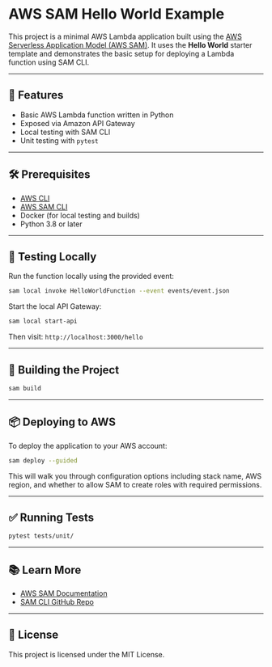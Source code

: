 # AWS SAM Hello World Example

This project is a minimal AWS Lambda application built using the [AWS Serverless Application Model (AWS SAM)](https://docs.aws.amazon.com/serverless-application-model/latest/developerguide/what-is-sam.html). It uses the **Hello World** starter template and demonstrates the basic setup for deploying a Lambda function using SAM CLI.

---

## 🚀 Features

* Basic AWS Lambda function written in Python
* Exposed via Amazon API Gateway
* Local testing with SAM CLI
* Unit testing with `pytest`

---

## 🛠️ Prerequisites

* [AWS CLI](https://docs.aws.amazon.com/cli/latest/userguide/install-cliv2.html)
* [AWS SAM CLI](https://docs.aws.amazon.com/serverless-application-model/latest/developerguide/install-sam-cli.html)
* Docker (for local testing and builds)
* Python 3.8 or later

---

## 🧪 Testing Locally

Run the function locally using the provided event:

```bash
sam local invoke HelloWorldFunction --event events/event.json
```

Start the local API Gateway:

```bash
sam local start-api
```

Then visit: `http://localhost:3000/hello`

---

## 🔨 Building the Project

```bash
sam build
```

---

## 📦 Deploying to AWS

To deploy the application to your AWS account:

```bash
sam deploy --guided
```

This will walk you through configuration options including stack name, AWS region, and whether to allow SAM to create roles with required permissions.

---

## ✅ Running Tests

```bash
pytest tests/unit/
```

---

## 📚 Learn More

* [AWS SAM Documentation](https://docs.aws.amazon.com/serverless-application-model/latest/developerguide/)
* [SAM CLI GitHub Repo](https://github.com/aws/aws-sam-cli)

---

## 📝 License

This project is licensed under the MIT License.

